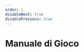 ```yaml
---
order: 1
disableNext: true
disablePrevious: true
---
```


# Manuale di Gioco

<ResourceList columns={1} />
